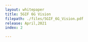 ```yaml
---
layout: whitepaper
title: 5GIF 6G Vision
filepath: ./files/5GIF_6G_Vision.pdf 
release: April,2021
index: 2

---
```

